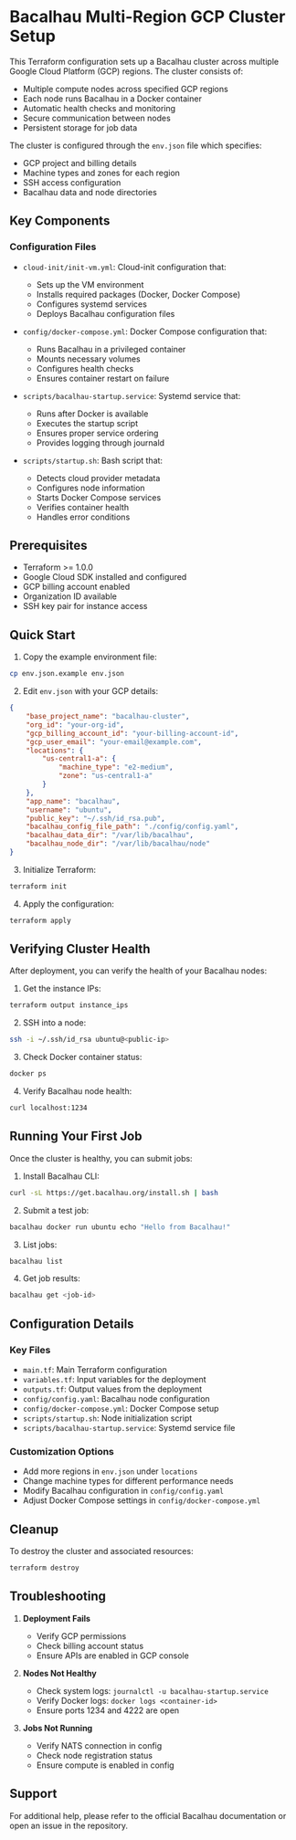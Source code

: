 # Bacalhau Multi-Region GCP Cluster Setup

This Terraform configuration sets up a Bacalhau cluster across multiple Google Cloud Platform (GCP) regions. The cluster consists of:

- Multiple compute nodes across specified GCP regions
- Each node runs Bacalhau in a Docker container
- Automatic health checks and monitoring
- Secure communication between nodes
- Persistent storage for job data

The cluster is configured through the `env.json` file which specifies:
- GCP project and billing details
- Machine types and zones for each region
- SSH access configuration
- Bacalhau data and node directories

## Key Components

### Configuration Files

- `cloud-init/init-vm.yml`: Cloud-init configuration that:
  - Sets up the VM environment
  - Installs required packages (Docker, Docker Compose)
  - Configures systemd services
  - Deploys Bacalhau configuration files

- `config/docker-compose.yml`: Docker Compose configuration that:
  - Runs Bacalhau in a privileged container
  - Mounts necessary volumes
  - Configures health checks
  - Ensures container restart on failure

- `scripts/bacalhau-startup.service`: Systemd service that:
  - Runs after Docker is available
  - Executes the startup script
  - Ensures proper service ordering
  - Provides logging through journald

- `scripts/startup.sh`: Bash script that:
  - Detects cloud provider metadata
  - Configures node information
  - Starts Docker Compose services
  - Verifies container health
  - Handles error conditions

## Prerequisites

- Terraform >= 1.0.0
- Google Cloud SDK installed and configured
- GCP billing account enabled
- Organization ID available
- SSH key pair for instance access

## Quick Start

1. Copy the example environment file:
```bash
cp env.json.example env.json
```

2. Edit `env.json` with your GCP details:
```json
{
    "base_project_name": "bacalhau-cluster",
    "org_id": "your-org-id",
    "gcp_billing_account_id": "your-billing-account-id",
    "gcp_user_email": "your-email@example.com",
    "locations": {
        "us-central1-a": {
            "machine_type": "e2-medium",
            "zone": "us-central1-a"
        }
    },
    "app_name": "bacalhau",
    "username": "ubuntu",
    "public_key": "~/.ssh/id_rsa.pub",
    "bacalhau_config_file_path": "./config/config.yaml",
    "bacalhau_data_dir": "/var/lib/bacalhau",
    "bacalhau_node_dir": "/var/lib/bacalhau/node"
}
```

3. Initialize Terraform:
```bash
terraform init
```

4. Apply the configuration:
```bash
terraform apply
```

## Verifying Cluster Health

After deployment, you can verify the health of your Bacalhau nodes:

1. Get the instance IPs:
```bash
terraform output instance_ips
```

2. SSH into a node:
```bash
ssh -i ~/.ssh/id_rsa ubuntu@<public-ip>
```

3. Check Docker container status:
```bash
docker ps
```

4. Verify Bacalhau node health:
```bash
curl localhost:1234
```

## Running Your First Job

Once the cluster is healthy, you can submit jobs:

1. Install Bacalhau CLI:
```bash
curl -sL https://get.bacalhau.org/install.sh | bash
```

2. Submit a test job:
```bash
bacalhau docker run ubuntu echo "Hello from Bacalhau!"
```

3. List jobs:
```bash
bacalhau list
```

4. Get job results:
```bash
bacalhau get <job-id>
```

## Configuration Details

### Key Files

- `main.tf`: Main Terraform configuration
- `variables.tf`: Input variables for the deployment
- `outputs.tf`: Output values from the deployment
- `config/config.yaml`: Bacalhau node configuration
- `config/docker-compose.yml`: Docker Compose setup
- `scripts/startup.sh`: Node initialization script
- `scripts/bacalhau-startup.service`: Systemd service file

### Customization Options

- Add more regions in `env.json` under `locations`
- Change machine types for different performance needs
- Modify Bacalhau configuration in `config/config.yaml`
- Adjust Docker Compose settings in `config/docker-compose.yml`

## Cleanup

To destroy the cluster and associated resources:
```bash
terraform destroy
```

## Troubleshooting

1. **Deployment Fails**
   - Verify GCP permissions
   - Check billing account status
   - Ensure APIs are enabled in GCP console

2. **Nodes Not Healthy**
   - Check system logs: `journalctl -u bacalhau-startup.service`
   - Verify Docker logs: `docker logs <container-id>`
   - Ensure ports 1234 and 4222 are open

3. **Jobs Not Running**
   - Verify NATS connection in config
   - Check node registration status
   - Ensure compute is enabled in config

## Support

For additional help, please refer to the official Bacalhau documentation or open an issue in the repository.
